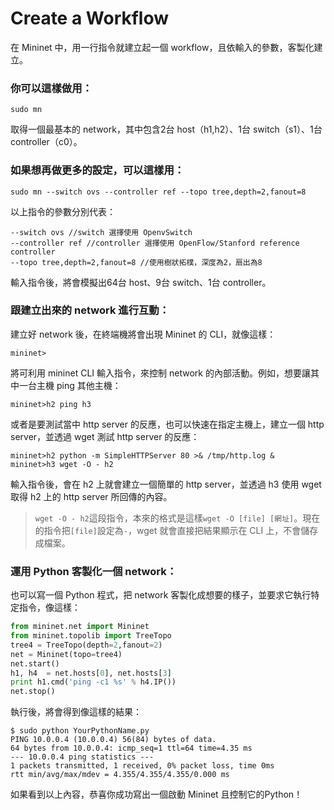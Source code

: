# Create a Workflow


在 Mininet 中，用一行指令就建立起一個 workflow，且依輸入的參數，客製化建立。


### 你可以這樣做用：

```shell
sudo mn
```

取得一個最基本的 network，其中包含2台 host（h1,h2）、1台 switch（s1）、1台 controller（c0）。

### 如果想再做更多的設定，可以這樣用：
```shell
sudo mn --switch ovs --controller ref --topo tree,depth=2,fanout=8
```
以上指令的參數分別代表：

```shell
--switch ovs //switch 選擇使用 OpenvSwitch
--controller ref //controller 選擇使用 OpenFlow/Stanford reference controller
--topo tree,depth=2,fanout=8 //使用樹狀拓樸，深度為2，扇出為8
```
輸入指令後，將會模擬出64台 host、9台 switch、1台 controller。

### 跟建立出來的 network 進行互動：

建立好 network 後，在終端機將會出現 Mininet 的 CLI，就像這樣：

```shell
mininet>
```
將可利用 mininet CLI 輸入指令，來控制 network 的內部活動。例如，想要讓其中一台主機 ping 其他主機：

```shell
mininet>h2 ping h3
```

或者是要測試當中 http server 的反應，也可以快速在指定主機上，建立一個 http server，並透過 wget 測試 http server 的反應：

```shell
mininet>h2 python -m SimpleHTTPServer 80 >& /tmp/http.log &
mininet>h3 wget -O - h2
```

輸入指令後，會在 h2 上就會建立一個簡單的 http server，並透過 h3 使用 wget 取得 h2 上的 http server 所回傳的內容。

> ```wget -O - h2```這段指令，本來的格式是這樣```wget -O [file] [網址]```。現在的指令把```[file]```設定為```-```，wget 就會直接把結果顯示在 CLI 上，不會儲存成檔案。

### 運用 Python 客製化一個 network：
也可以寫一個 Python 程式，把 network 客製化成想要的樣子，並要求它執行特定指令，像這樣：

```python
from mininet.net import Mininet
from mininet.topolib import TreeTopo
tree4 = TreeTopo(depth=2,fanout=2)
net = Mininet(topo=tree4)
net.start()
h1, h4  = net.hosts[0], net.hosts[3]
print h1.cmd('ping -c1 %s' % h4.IP())
net.stop()
```
執行後，將會得到像這樣的結果：
```shell
$ sudo python YourPythonName.py
PING 10.0.0.4 (10.0.0.4) 56(84) bytes of data.
64 bytes from 10.0.0.4: icmp_seq=1 ttl=64 time=4.35 ms
--- 10.0.0.4 ping statistics ---
1 packets transmitted, 1 received, 0% packet loss, time 0ms
rtt min/avg/max/mdev = 4.355/4.355/4.355/0.000 ms
```

如果看到以上內容，恭喜你成功寫出一個啟動 Mininet 且控制它的Python！

